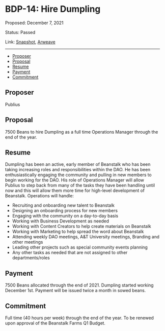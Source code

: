# BDP-14: Hire Dumpling

Proposed: December 7, 2021

Status: Passed

Link: [Snapshot](https://snapshot.org/#/beanstalkfarms.eth/proposal/0xece26d029ce6cd2baf68c56eba401f7a86178c1223a0fb99a40f6841e1c6cb13), [Arweave](https://arweave.net/mc7gCUknhKNGR4zLCPwxV8E9lOGkPih2GnBbwS91uv0)

---

- [Proposer](#proposer)
- [Proposal](#proposal)
- [Resume](#resume)
- [Payment](#payment)
- [Commitment](#commitment)

## Proposer

Publius

## Proposal

7500 Beans to hire Dumpling as a full time Operations Manager through the end of the year.

## Resume

Dumpling has been an active, early member of Beanstalk who has been taking increasing roles and responsibilities within the DAO. He has been enthusiastically engaging the community and pulling in new members to begin working for the DAO. His role of Operations Manager will allow Publius to step back from many of the tasks they have been handling until now and this will allow them more time for high-level development of Beanstalk. Operations will handle:

- Recruiting and onboarding new talent to Beanstalk
- Designing an onboarding process for new members
- Engaging with the community on a day-to-day basis
- Working with Business Development as needed
- Working with Content Creators to help create materials on Beanstalk
- Working with Marketing to help spread the word about Beanstalk
- Attending weekly DAO meetings, A&T University meetings, Branding and other meetings
- Leading other projects such as special community events planning
- Any other tasks as needed that are not assigned to other departments/roles

## Payment 

7500 Beans allocated through the end of 2021. Dumpling started working December 1st. Payment will be issued twice a month in sowed beans.

## Commitment

Full time (40 hours per week) through the end of the year. To be renewed upon approval of the Beanstalk Farms Q1 Budget.
